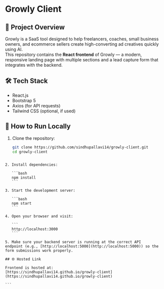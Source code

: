 
# Growly Client

## 📖 Project Overview
Growly is a SaaS tool designed to help freelancers, coaches, small business owners, and ecommerce sellers create high-converting ad creatives quickly using AI.  
This repository contains the **React frontend** of Growly — a modern, responsive landing page with multiple sections and a lead capture form that integrates with the backend.

## 🛠️ Tech Stack
- React.js  
- Bootstrap 5  
- Axios (for API requests)  
- Tailwind CSS (optional, if used)  

## 🚀 How to Run Locally

1. Clone the repository:

   ```bash
   git clone https://github.com/sindhupallavi14/growly-client.git
   cd growly-client
````

2. Install dependencies:

   ```bash
   npm install
   ```

3. Start the development server:

   ```bash
   npm start
   ```

4. Open your browser and visit:

   ```
   http://localhost:3000
   ```

5. Make sure your backend server is running at the correct API endpoint (e.g., [http://localhost:5000](http://localhost:5000)) so the form submissions work properly.

## 🌐 Hosted Link

Frontend is hosted at:
[https://sindhupallavi14.github.io/growly-client](https://sindhupallavi14.github.io/growly-client)

```

